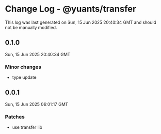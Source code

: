 # Change Log - @yuants/transfer

This log was last generated on Sun, 15 Jun 2025 20:40:34 GMT and should not be manually modified.

## 0.1.0
Sun, 15 Jun 2025 20:40:34 GMT

### Minor changes

- type update

## 0.0.1
Sun, 15 Jun 2025 06:01:17 GMT

### Patches

- use transfer lib

